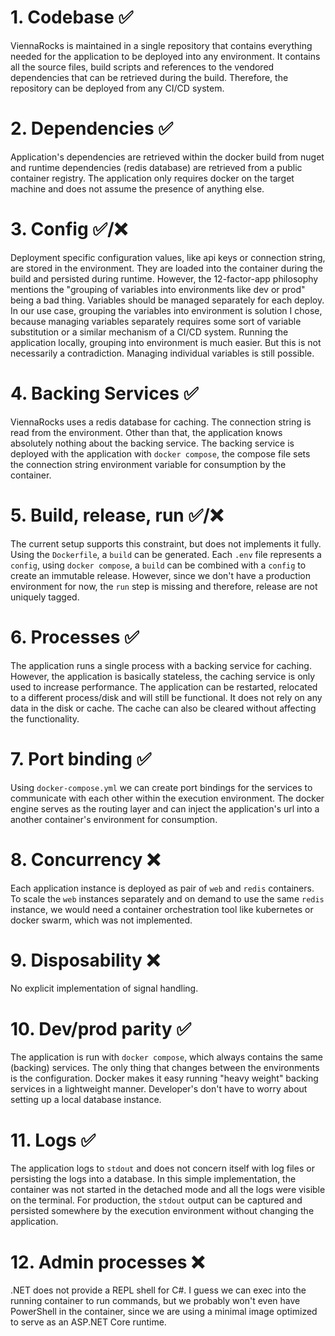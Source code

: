 # 1. Codebase :white_check_mark:

ViennaRocks is maintained in a single repository that contains everything needed for the application to be deployed into any environment. It contains all the source files, build scripts and references to the vendored dependencies that can be retrieved during the build. Therefore, the repository can be deployed from any CI/CD system.

# 2. Dependencies :white_check_mark:

Application's dependencies are retrieved within the docker build from nuget and runtime dependencies (redis database) are retrieved from a public container registry. The application only requires docker on the target machine and does not assume the presence of anything else.

# 3. Config :white_check_mark:/:x:

Deployment specific configuration values, like api keys or connection string, are stored in the environment. They are loaded into the container during the build and persisted during runtime. However, the 12-factor-app philosophy mentions the "grouping of variables into environments like dev or prod" being a bad thing. Variables should be managed separately for each deploy. In our use case, grouping the variables into environment is solution I chose, because managing variables separately requires some sort of variable substitution or a similar mechanism of a CI/CD system. Running the application locally, grouping into environment is much easier. But this is not necessarily a contradiction. Managing individual variables is still possible.

# 4. Backing Services :white_check_mark:

ViennaRocks uses a redis database for caching. The connection string is read from the environment. Other than that, the application knows absolutely nothing about the backing service. The backing service is deployed with the application with `docker compose`, the compose file sets the connection string environment variable for consumption by the container.

# 5. Build, release, run :white_check_mark:/:x:

The current setup supports this constraint, but does not implements it fully. Using the `Dockerfile`, a `build` can be generated. Each `.env` file represents a `config`, using `docker compose`, a `build` can be combined with a `config` to create an immutable release. However, since we don't have a production environment for now, the `run` step is missing and therefore, release are not uniquely tagged.

# 6. Processes :white_check_mark:

The application runs a single process with a backing service for caching. However, the application is basically stateless, the caching service is only used to increase performance. The application can be restarted, relocated to a different process/disk and will still be functional. It does not rely on any data in the disk or cache. The cache can also be cleared without affecting the functionality.

# 7. Port binding :white_check_mark:

Using `docker-compose.yml` we can create port bindings for the services to communicate with each other within the execution environment. The docker engine serves as the routing layer and can inject the application's url into a another container's environment for consumption.

# 8. Concurrency :x:

Each application instance is deployed as pair of `web` and `redis` containers. To scale the `web` instances separately and on demand to use the same `redis` instance, we would need a container orchestration tool like kubernetes or docker swarm, which was not implemented.

# 9. Disposability :x:

No explicit implementation of signal handling.

# 10. Dev/prod parity :white_check_mark:

The application is run with `docker compose`, which always contains the same (backing) services. The only thing that changes between the environments is the configuration. Docker makes it easy running "heavy weight" backing services in a lightweight manner. Developer's don't have to worry about setting up a local database instance.

# 11. Logs :white_check_mark:

The application logs to `stdout` and does not concern itself with log files or persisting the logs into a database. In this simple implementation, the container was not started in the detached mode and all the logs were visible on the terminal. For production, the `stdout` output can be captured and persisted somewhere by the execution environment without changing the application.

# 12. Admin processes :x:

.NET does not provide a REPL shell for C#. I guess we can exec into the running container to run commands, but we probably won't even have PowerShell in the container, since we are using a minimal image optimized to serve as an ASP.NET Core runtime.
